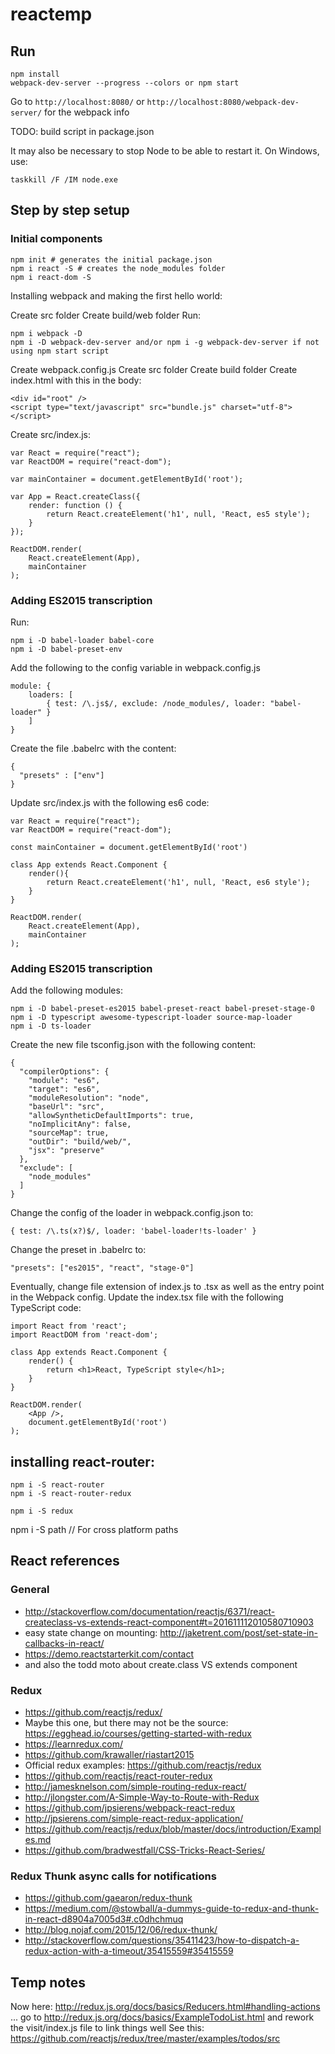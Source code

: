 # reactemp


## Run


    npm install
    webpack-dev-server --progress --colors or npm start

Go to `http://localhost:8080/` or `http://localhost:8080/webpack-dev-server/` for the webpack info

TODO: build script in package.json

It may also be necessary to stop Node to be able to restart it. On Windows, use:

    taskkill /F /IM node.exe 


## Step by step setup

### Initial components

    npm init # generates the initial package.json
    npm i react -S # creates the node_modules folder
    npm i react-dom -S

Installing webpack and making the first hello world:

Create src folder
Create build/web folder
Run:

    npm i webpack -D
    npm i -D webpack-dev-server and/or npm i -g webpack-dev-server if not using npm start script

Create webpack.config.js
Create src folder
Create build folder
Create index.html with this in the body:

    <div id="root" />
    <script type="text/javascript" src="bundle.js" charset="utf-8"></script>
    
Create src/index.js:

    var React = require("react");
    var ReactDOM = require("react-dom");
    
    var mainContainer = document.getElementById('root');
    
    var App = React.createClass({
        render: function () {
            return React.createElement('h1', null, 'React, es5 style');
        }
    });
    
    ReactDOM.render(
        React.createElement(App),
        mainContainer
    );

### Adding ES2015 transcription

Run:

    npm i -D babel-loader babel-core
    npm i -D babel-preset-env

Add the following to the config variable in webpack.config.js

    module: {
        loaders: [
            { test: /\.js$/, exclude: /node_modules/, loader: "babel-loader" }
        ]
    }

Create the file .babelrc with the content:

    {
      "presets" : ["env"]
    }

Update src/index.js with the following es6 code:

    var React = require("react");
    var ReactDOM = require("react-dom");
    
    const mainContainer = document.getElementById('root')
    
    class App extends React.Component {
        render(){
            return React.createElement('h1', null, 'React, es6 style');
        }
    }
    
    ReactDOM.render(
        React.createElement(App),
        mainContainer
    );

### Adding ES2015 transcription

Add the following modules:

    npm i -D babel-preset-es2015 babel-preset-react babel-preset-stage-0
    npm i -D typescript awesome-typescript-loader source-map-loader
    npm i -D ts-loader

Create the new file tsconfig.json with the following content:

    {
      "compilerOptions": {
        "module": "es6",
        "target": "es6",
        "moduleResolution": "node",
        "baseUrl": "src",
        "allowSyntheticDefaultImports": true,
        "noImplicitAny": false,
        "sourceMap": true,
        "outDir": "build/web/",
        "jsx": "preserve"
      },
      "exclude": [
        "node_modules"
      ]
    }

Change the config of the loader in webpack.config.json to:

    { test: /\.ts(x?)$/, loader: 'babel-loader!ts-loader' }

Change the preset in .babelrc to:

    "presets": ["es2015", "react", "stage-0"]

Eventually, change file extension of index.js to .tsx as well as the entry point in the Webpack config. Update the index.tsx file with the following TypeScript code:

    import React from 'react';
    import ReactDOM from 'react-dom';
    
    class App extends React.Component {
        render() {
            return <h1>React, TypeScript style</h1>;
        }
    }
    
    ReactDOM.render(
        <App />,
        document.getElementById('root')
    );


## installing react-router:

    npm i -S react-router
    npm i -S react-router-redux
    
    npm i -S redux

npm i -S path // For cross platform paths




## React references

### General
- http://stackoverflow.com/documentation/reactjs/6371/react-createclass-vs-extends-react-component#t=201611112010580710903
- easy state change on mounting: http://jaketrent.com/post/set-state-in-callbacks-in-react/
- https://demo.reactstarterkit.com/contact
- and also the todd moto about create.class VS extends component

### Redux
- https://github.com/reactjs/redux/
- Maybe this one, but there may not be the source: https://egghead.io/courses/getting-started-with-redux
- https://learnredux.com/
- https://github.com/krawaller/riastart2015
- Official redux examples: https://github.com/reactjs/redux
- https://github.com/reactjs/react-router-redux
- http://jamesknelson.com/simple-routing-redux-react/
- http://jlongster.com/A-Simple-Way-to-Route-with-Redux
- https://github.com/jpsierens/webpack-react-redux
- http://jpsierens.com/simple-react-redux-application/
- https://github.com/reactjs/redux/blob/master/docs/introduction/Examples.md
- https://github.com/bradwestfall/CSS-Tricks-React-Series/

### Redux Thunk async calls for notifications
- https://github.com/gaearon/redux-thunk
- https://medium.com/@stowball/a-dummys-guide-to-redux-and-thunk-in-react-d8904a7005d3#.c0dhchmuq
- http://blog.nojaf.com/2015/12/06/redux-thunk/
- http://stackoverflow.com/questions/35411423/how-to-dispatch-a-redux-action-with-a-timeout/35415559#35415559

## Temp notes

Now here: http://redux.js.org/docs/basics/Reducers.html#handling-actions
... go to http://redux.js.org/docs/basics/ExampleTodoList.html and rework the visit/index.js file to link things well
See this: https://github.com/reactjs/redux/tree/master/examples/todos/src

